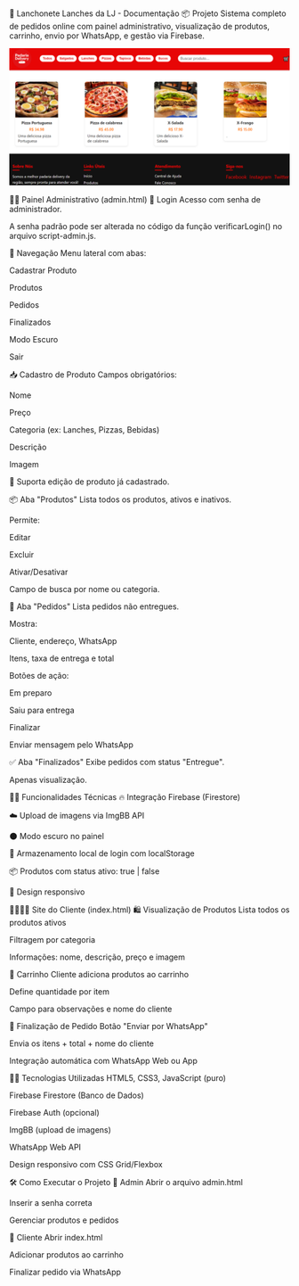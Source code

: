 🍔 Lanchonete Lanches da LJ - Documentação
📦 Projeto
Sistema completo de pedidos online com painel administrativo, visualização de produtos, carrinho, envio por WhatsApp, e gestão via Firebase.

![alt text](image.png)

👨‍💼 Painel Administrativo (admin.html)
🔐 Login
Acesso com senha de administrador.

A senha padrão pode ser alterada no código da função verificarLogin() no arquivo script-admin.js.

🧭 Navegação
Menu lateral com abas:

Cadastrar Produto

Produtos

Pedidos

Finalizados

Modo Escuro

Sair

📥 Cadastro de Produto
Campos obrigatórios:

Nome

Preço

Categoria (ex: Lanches, Pizzas, Bebidas)

Descrição

Imagem

🔄 Suporta edição de produto já cadastrado.

📦 Aba "Produtos"
Lista todos os produtos, ativos e inativos.

Permite:

Editar

Excluir

Ativar/Desativar

Campo de busca por nome ou categoria.

🛒 Aba "Pedidos"
Lista pedidos não entregues.

Mostra:

Cliente, endereço, WhatsApp

Itens, taxa de entrega e total

Botões de ação:

Em preparo

Saiu para entrega

Finalizar

Enviar mensagem pelo WhatsApp

✅ Aba "Finalizados"
Exibe pedidos com status "Entregue".

Apenas visualização.

👨‍🍳 Funcionalidades Técnicas
🔥 Integração Firebase (Firestore)

☁️ Upload de imagens via ImgBB API

🌑 Modo escuro no painel

🧠 Armazenamento local de login com localStorage

📦 Produtos com status ativo: true | false

📱 Design responsivo

👨‍👩‍👧‍👦 Site do Cliente (index.html)
🛍️ Visualização de Produtos
Lista todos os produtos ativos

Filtragem por categoria

Informações: nome, descrição, preço e imagem

🛒 Carrinho
Cliente adiciona produtos ao carrinho

Define quantidade por item

Campo para observações e nome do cliente

📲 Finalização de Pedido
Botão "Enviar por WhatsApp"

Envia os itens + total + nome do cliente

Integração automática com WhatsApp Web ou App

🧑‍💻 Tecnologias Utilizadas
HTML5, CSS3, JavaScript (puro)

Firebase Firestore (Banco de Dados)

Firebase Auth (opcional)

ImgBB (upload de imagens)

WhatsApp Web API

Design responsivo com CSS Grid/Flexbox

🛠️ Como Executar o Projeto
🔧 Admin
Abrir o arquivo admin.html

Inserir a senha correta

Gerenciar produtos e pedidos

📱 Cliente
Abrir index.html

Adicionar produtos ao carrinho

Finalizar pedido via WhatsApp